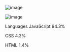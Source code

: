 ![image](https://github.com/user-attachments/assets/71f890ec-9c54-4ff5-9a7c-3d135d937ed4)


![image](https://github.com/user-attachments/assets/825374f1-5f67-4897-b1a5-03099efb17fa)


           
Languages
JavaScript
94.3%
 
CSS
4.3%
 
HTML
1.4%

